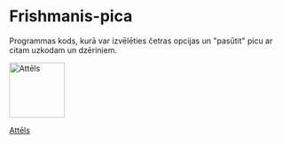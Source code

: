 # Frishmanis-pica

Programmas kods, kurā var izvēlēties četras opcijas un "pasūtit" picu ar citam uzkodam un dzēriniem.

<img src="https://lh3.googleusercontent.com/LOSEu_vyJAHeN5mGmvJZrAifDd0wb8Ka16J8PrUDRrE1FjgO8f-pLscvzw92KfM-kdKd-Q=s156" alt="Attēls" width="100" height="100">

[Attēls](https://lh3.googleusercontent.com/LOSEu_vyJAHeN5mGmvJZrAifDd0wb8Ka16J8PrUDRrE1FjgO8f-pLscvzw92KfM-kdKd-Q=s156)

